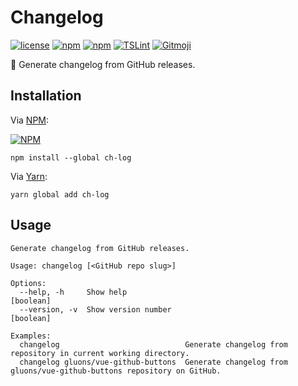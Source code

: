 # Changelog
[![license](https://img.shields.io/github/license/gluons/changelog.svg?style=flat-square)](./LICENSE)
[![npm](https://img.shields.io/npm/v/ch-log.svg?style=flat-square)](https://www.npmjs.com/package/ch-log)
[![npm](https://img.shields.io/npm/dt/ch-log.svg?style=flat-square)](https://www.npmjs.com/package/ch-log)
[![TSLint](https://img.shields.io/badge/TSLint-gluons-15757B.svg?style=flat-square)](https://github.com/gluons/tslint-config-gluons)
[![Gitmoji](https://img.shields.io/badge/gitmoji-%20😜%20😍-FFDD67.svg?style=flat-square)](https://github.com/carloscuesta/gitmoji)

📝 Generate changelog from GitHub releases.

## Installation

Via [NPM](https://www.npmjs.com):

[![NPM](https://nodei.co/npm/ch-log.png?downloads=true&downloadRank=true&stars=true)](https://www.npmjs.com/package/ch-log)

```
npm install --global ch-log
```

Via [Yarn](https://yarnpkg.com):

```
yarn global add ch-log
```

## Usage

```
Generate changelog from GitHub releases.

Usage: changelog [<GitHub repo slug>]

Options:
  --help, -h     Show help                                             [boolean]
  --version, -v  Show version number                                   [boolean]

Examples:
  changelog                            Generate changelog from repository in current working directory.
  changelog gluons/vue-github-buttons  Generate changelog from gluons/vue-github-buttons repository on GitHub.
```
